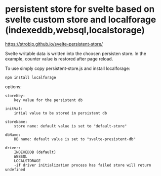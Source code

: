 # persistent store for svelte based on svelte custom store and localforage (indexeddb,websql,localstorage)

https://stroblp.github.io/svelte-persistent-store/

Svelte writable data is written into the choosen persisten store. In the example, counter value is restored after page reload.


To use simply copy persistent-store.js and install localforage:

    npm install localforage

options:

    storeKey:
        key value for the persistent db

    initVal:
        intial value to be stored in persistent db

    storeName: 
        store name: default value is set to "default-store"

    dbName: 
        DB name: default value is set to "svelte-presistent-db"

    driver:
        INDEXEDDB (default)
        WEBSQL
        LOCALSTORAGE
        -if driver initialization process has failed store will return undefined    


